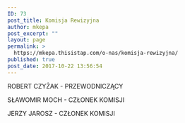 ```yaml
---
ID: 73
post_title: Komisja Rewizyjna
author: mkepa
post_excerpt: ""
layout: page
permalink: >
  https://mkepa.thisistap.com/o-nas/komisja-rewizyjna/
published: true
post_date: 2017-10-22 13:56:54
---
```

ROBERT CZYŻAK - PRZEWODNICZĄCY

SŁAWOMIR MOCH - CZŁONEK KOMISJI

JERZY JAROSZ - CZŁONEK KOMISJI
